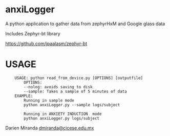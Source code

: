 anxiLogger
==========

A python application to gather data from zephyrHxM and Google glass data 

Includes Zephyr-bt library

https://github.com/jpaalasm/zephyr-bt

USAGE 
==========
		USAGE: python read_from_device.py [OPTIONS] [outputfile]
			OPTIONS:
			--nolog: avoids saving to disk
			--sample: Takes a sample of 5 minutes of data
		EXAMPLE:
			Running in sample mode
			python anxiLogger.py --sample logs/subject
			
			Running in ANXIETY INDUCTION  mode
			python anxiLogger.py logs/subject


Darien Miranda <dmiranda@cicese.edu.mx>
